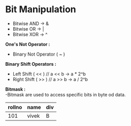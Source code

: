 # Bit Manipulation  
- Bitwise AND -> &      
- Bitwise OR  -> |      
- Bitwise XOR -> ^      

**One's Not Operator :**        
- Binary Not Operator ( ~ )     

**Binary Shift Operators :**
- Left Shift ( << ) // a << b -> a * 2^b          
- Right Shift ( >> ) // a >> b -> a / 2^b       

**Bitmask :**   
-Bitmask are used to access specific bits in byte od data.       

| rollno | name | div |     
|:-|:-|:-|    
| 101 | vivek | B |
